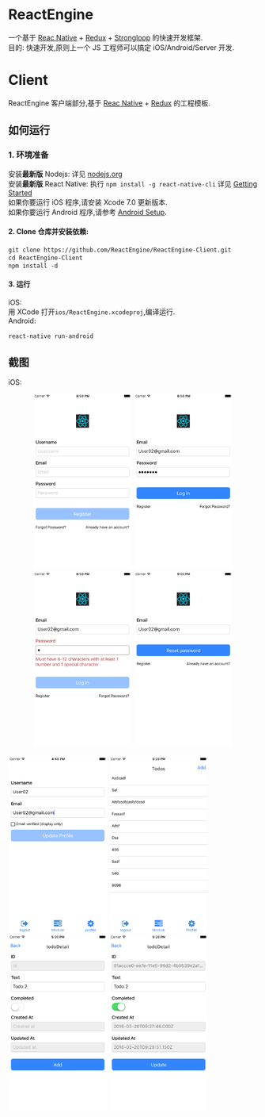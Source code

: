 # ReactEngine
一个基于 [Reac Native](https://facebook.github.io/react-native) + [Redux](https://github.com/reactjs/redux) + [Strongloop](https://strongloop.com) 的快速开发框架.  
目的: 快速开发,原则上一个 JS 工程师可以搞定 iOS/Android/Server 开发.

# Client
ReactEngine 客户端部分,基于 [Reac Native](https://facebook.github.io/react-native) + [Redux](https://github.com/reactjs/redux) 的工程模板.

## 如何运行
### 1. 环境准备
安装**最新版** Nodejs: 详见 [nodejs.org](https://nodejs.org/en/download/)   
安装**最新版** React Native: 执行 ```npm install -g react-native-cli``` 详见 [Getting Started](http://facebook.github.io/react-native/docs/getting-started.html)  
如果你要运行 iOS 程序,请安装 Xcode 7.0 更新版本.  
如果你要运行 Android 程序,请参考 [Android Setup](http://facebook.github.io/react-native/docs/android-setup.html).  

#### 2. Clone 仓库并安装依赖:
```
git clone https://github.com/ReactEngine/ReactEngine-Client.git
cd ReactEngine-Client  
npm install -d
```
#### 3. 运行
iOS:    
用 XCode 打开```ios/ReactEngine.xcodeproj```,编译运行.    
Android:   
```
react-native run-android
```

## 截图
iOS:  
<p align="center">
  <img src="./ScreenShots/Register.png" alt="App Screenshot" width="200">
  <img src="./ScreenShots/Login.png" alt="App Screenshot" width="200">
  <img src="./ScreenShots/LoginError.png" alt="App Screenshot" width="200">
  <img src="./ScreenShots/ForgotPassword.png" alt="App Screenshot" width="200">
</p>
<p>
  <img src="./ScreenShots/Profile.png" alt="App Screenshot" width="200">
  <img src="./ScreenShots/ModuleList.png" alt="App Screenshot" width="200">
  <img src="./ScreenShots/ModuleAdd.png" alt="App Screenshot" width="200">
  <img src="./ScreenShots/ModuleUpdate.png" alt="App Screenshot" width="200">
</p>